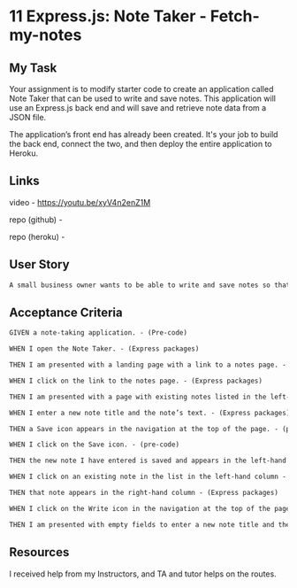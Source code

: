 # 11 Express.js: Note Taker - Fetch-my-notes

## My Task

Your assignment is to modify starter code to create an application called Note Taker that can be used to write and save notes. This application will use an Express.js back end and will save and retrieve note data from a JSON file.

The application’s front end has already been created. It's your job to build the back end, connect the two, and then deploy the entire application to Heroku.

## Links

video - https://youtu.be/xyV4n2enZ1M

repo (github) - 

repo (heroku) - 


## User Story

```md
A small business owner wants to be able to write and save notes so that he can organize his thoughts and keep track of tasks he need to complete
```

## Acceptance Criteria

```md
GIVEN a note-taking application. - (Pre-code)

WHEN I open the Note Taker. - (Express packages)

THEN I am presented with a landing page with a link to a notes page. - (Express packages)

WHEN I click on the link to the notes page. - (Express packages)

THEN I am presented with a page with existing notes listed in the left-hand column, plus empty fields to enter a new note title and the note’s text in the right-hand column. - (Express packages)

WHEN I enter a new note title and the note’s text. - (Express packages)

THEN a Save icon appears in the navigation at the top of the page. - (pre-code)

WHEN I click on the Save icon. - (pre-code)

THEN the new note I have entered is saved and appears in the left-hand column with the other existing notes - (Express packages)

WHEN I click on an existing note in the list in the left-hand column - (Express packages)

THEN that note appears in the right-hand column - (Express packages)

WHEN I click on the Write icon in the navigation at the top of the page - (Express packages)

THEN I am presented with empty fields to enter a new note title and the note’s text in the right-hand column - (Pre-code)
```


## Resources

I received help from my Instructors, and TA and tutor helps on the routes.
